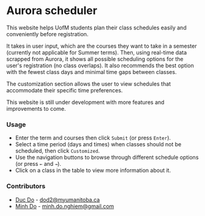 # Aurora scheduler

This website helps UofM students plan their class schedules easily and conveniently before registration. 

It takes in user input, which are the courses they want to take in a semester (currently not applicable for Summer terms). Then, using real-time data scrapped from Aurora, it shows all possible scheduling options for the user's registration (no class overlaps). It also recommends the best option with the fewest class days and minimal time gaps between classes. 

The customization section allows the user to view schedules that accommodate their specific time preferences.

This website is still under development with more features and improvements to come.

### Usage

* Enter the term and courses then click `Submit` (or press `Enter`).
* Select a time period (days and times) when classes should not be scheduled, then click `Customized`.
* Use the navigation buttons to browse through different schedule options (or press `←` and `→`).
* Click on a class in the table to view more information about it.

### Contributors

* [Duc Do](https://github.com/ducdonghiem) - dod2@myumanitoba.ca
* [Minh Do](https://github.com/DNgMinh) - minh.do.nghiem@gmail.com

<!-- ### Donation

Consider [donating](https://www.paypal.com/paypalme/DucDo371) to support us in maintaining this domain. Thank you! -->